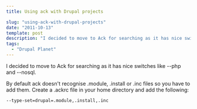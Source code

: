 ```yaml
---
title: Using ack with Drupal projects

slug: "using-ack-with-drupal-projects"
date: "2011-10-13"
template: post
description: "I decided to move to Ack for searching as it has nice switches like --php and --nosql."
tags:
  - "Drupal Planet"
---
```

I decided to move to Ack for searching as it has nice switches like --php and --nosql.

By default ack doesn't recognise .module, .install or .inc files so you have to add them. Create a .ackrc file in your home directory and add the following:

`--type-set=drupal=.module,.install,.inc`
